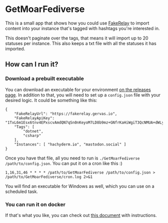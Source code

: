 # GetMoarFediverse

This is a small app that shows how you could use [FakeRelay](https://github.com/g3rv4/FakeRelay/) to import content into your instance that's tagged with hashtags you're interested in.

This doesn't paginate over the tags, that means it will import up to 20 statuses per instance. This also keeps a txt file with all the statuses it has imported.

## How can I run it?

### Download a prebuilt executable

You can download an executable for your environment [on the releases page](https://github.com/g3rv4/GetMoarFediverse/releases). In addition to that, you will need to set up a `config.json` file with your desired logic. It could be something like this:

```
{
    "FakeRelayUrl": "https://fakerelay.gervas.io",
    "FakeRelayApiKey": "1TxL6m1Esx6tnv4EPxscvAmdQN7qSn0nKeyoM7LD8b9mz+GNfrKaHiWgiT3QcNMUA+dWLyWD8qyl1MuKJ+4uHA==",
    "Tags": [
        "dotnet",
        "csharp"
    ],
    "Instances": [ "hachyderm.io", "mastodon.social" ]
}
```

Once you have that file, all you need to run is `./GetMoarFediverse /path/to/config.json`. You can put it on a cron like this :)

```
1,16,31,46 * * * * /path/to/GetMoarFediverse /path/to/config.json > /path/to/GetMoarFediverse/cron.log 2>&1
```

You will find an executable for Windows as well, which you can use on a scheduled task.

### You can run it on docker

If that's what you like, you can check out [this document](docs/docker.md) with instructions.
